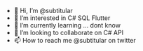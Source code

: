 - 👋 Hi, I’m @subtitular
- 👀 I’m interested in C# SQL Flutter 
- 🌱 I’m currently learning ... dont know 
- 💞️ I’m looking to collaborate on C# API
- 📫 How to reach me @subtitular on twitter 

<!---
subtitular/subtitular is a ✨ special ✨ repository because its `README.md` (this file) appears on your GitHub profile.
You can click the Preview link to take a look at your changes.
--->
